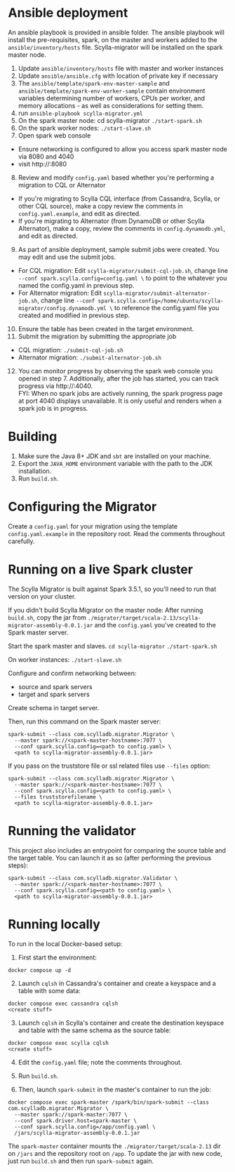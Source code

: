 # Ansible deployment

An ansible playbook is provided in ansible folder.  The ansible playbook will install the pre-requisites, spark, on the master and workers added to the `ansible/inventory/hosts` file.  Scylla-migrator will be installed on the spark master node.
1. Update `ansible/inventory/hosts` file with master and worker instances
2. Update `ansible/ansible.cfg` with location of private key if necessary
3. The `ansible/template/spark-env-master-sample` and `ansible/template/spark-env-worker-sample` contain environment variables determining number of workers, CPUs per worker, and memory allocations - as well as considerations for setting them.
4. run `ansible-playbook scylla-migrator.yml`
5. On the spark master node:
  cd scylla-migrator
  `./start-spark.sh`
6. On the spark worker nodes:
  `./start-slave.sh`
7. Open spark web console
  - Ensure networking is configured to allow you access spark master node via 8080 and 4040
  - visit http://<spark-master-hostname>:8080
8. Review and modify `config.yaml` based whether you're performing a migration to CQL or Alternator
  - If you're migrating to Scylla CQL interface (from Cassandra, Scylla, or other CQL source), make a copy review the comments in `config.yaml.example`, and edit as directed.
  - If you're migrating to Alternator (from DynamoDB or other Scylla Alternator), make a copy, review the comments in `config.dynamodb.yml`, and edit as directed.
9. As part of ansible deployment, sample submit jobs were created.  You may edit and use the submit jobs.
  - For CQL migration: Edit `scylla-migrator/submit-cql-job.sh`, change line `--conf spark.scylla.config=config.yaml \` to point to the whatever you named the config.yaml in previous step.
  - For Alternator migration: Edit `scylla-migrator/submit-alternator-job.sh`, change line `--conf spark.scylla.config=/home/ubuntu/scylla-migrator/config.dynamodb.yml \` to reference the config.yaml file you created and modified in previous step.
10. Ensure the table has been created in the target environment.
11. Submit the migration by submitting the appropriate job
  - CQL migration: `./submit-cql-job.sh`
  - Alternator migration: `./submit-alternator-job.sh`
12. You can monitor progress by observing the spark web console you opened in step 7.  Additionally, after the job has started, you can track progress via http://<spark-master-hostname>:4040.  
  FYI: When no spark jobs are actively running, the spark progress page at port 4040 displays unavailable.  It is only useful and renders when a spark job is in progress.


# Building

1. Make sure the Java 8+ JDK and `sbt` are installed on your machine.
2. Export the `JAVA_HOME` environment variable with the path to the
JDK installation.
3. Run `build.sh`.

# Configuring the Migrator

Create a `config.yaml` for your migration using the template `config.yaml.example` in the repository root. Read the comments throughout carefully.

# Running on a live Spark cluster

The Scylla Migrator is built against Spark 3.5.1, so you'll need to run that version on your cluster.

If you didn't build Scylla Migrator on the master node:
After running `build.sh`, copy the jar from `./migrator/target/scala-2.13/scylla-migrator-assembly-0.0.1.jar` and the `config.yaml` you've created to the Spark master server.

Start the spark master and slaves.
`cd scylla-migrator`
`./start-spark.sh`

On worker instances:
`./start-slave.sh`

Configure and confirm networking between:
- source and spark servers
- target and spark servers

Create schema in target server.

Then, run this command on the Spark master server:
```shell
spark-submit --class com.scylladb.migrator.Migrator \
  --master spark://<spark-master-hostname>:7077 \
  --conf spark.scylla.config=<path to config.yaml> \
  <path to scylla-migrator-assembly-0.0.1.jar>
```

If you pass on the truststore file or ssl related files use `--files` option:
```shell
spark-submit --class com.scylladb.migrator.Migrator \
  --master spark://<spark-master-hostname>:7077 \
  --conf spark.scylla.config=<path to config.yaml> \
  --files truststorefilename \
  <path to scylla-migrator-assembly-0.0.1.jar>
```

# Running the validator

This project also includes an entrypoint for comparing the source
table and the target table. You can launch it as so (after performing
the previous steps):

```shell
spark-submit --class com.scylladb.migrator.Validator \
  --master spark://<spark-master-hostname>:7077 \
  --conf spark.scylla.config=<path to config.yaml> \
  <path to scylla-migrator-assembly-0.0.1.jar>
```

# Running locally

To run in the local Docker-based setup:

1. First start the environment:
```shell
docker compose up -d
```

2. Launch `cqlsh` in Cassandra's container and create a keyspace and a table with some data:
```shell
docker compose exec cassandra cqlsh
<create stuff>
```

3. Launch `cqlsh` in Scylla's container and create the destination keyspace and table with the same schema as the source table:
```shell
docker compose exec scylla cqlsh
<create stuff>
```

4. Edit the `config.yaml` file; note the comments throughout.

5. Run `build.sh`.

6. Then, launch `spark-submit` in the master's container to run the job:
```shell
docker compose exec spark-master /spark/bin/spark-submit --class com.scylladb.migrator.Migrator \
  --master spark://spark-master:7077 \
  --conf spark.driver.host=spark-master \
  --conf spark.scylla.config=/app/config.yaml \
  /jars/scylla-migrator-assembly-0.0.1.jar
```

The `spark-master` container mounts the `./migrator/target/scala-2.13` dir on `/jars` and the repository root on `/app`. To update the jar with new code, just run `build.sh` and then run `spark-submit` again.
